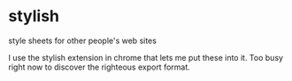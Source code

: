 # stylish
style sheets for other people's web sites

I use the stylish extension in chrome that lets me put these into it. Too busy right now to discover the righteous export format. 
